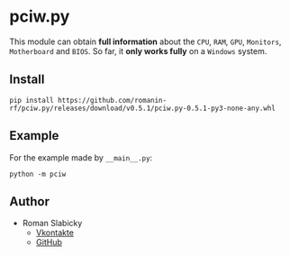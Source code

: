# pciw.py
This module can obtain __full information__ about the `CPU`, `RAM`, `GPU`, `Monitors`, `Motherboard` and `BIOS`.
So far, it __only works fully__ on a `Windows` system.
## Install
```
pip install https://github.com/romanin-rf/pciw.py/releases/download/v0.5.1/pciw.py-0.5.1-py3-none-any.whl
```
## Example
For the example made by `__main__.py`:
```
python -m pciw
```
## Author
- Roman Slabicky
    - [Vkontakte](https://vk.com/romanin2)
    - [GitHub](https://github.com/romanin-rf)
